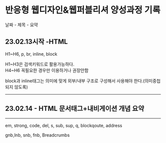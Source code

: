 
<h1>반응형 웹디자인&웹퍼블리셔 양성과정 기록</h1>
<p>날짜 - 제목 - 요약</p> 
<h2>23.02.13시작 -HTML</h2>
<p>H1~H6, p, br, inline, block</p>
<p>H1~H3은 검색키워드로 활용가능하다.<br>H4~H6 꼭필요한 경우만 이용하거나 권장안함</p>
<p>block과 inline태그는 의미에 맞게 외부/내부 구조로 구성해서 사용해야 한다.(의미중첩되지 않도록)</p>
<hr>
<h2>23.02.14 - HTML 문서태그+내비게이션 개념 요약</h2>
  <hr>
<p>em, strong, code, del, s, sub, sup, q, blockqoute, address </p>
<p>gnb,lnb, snb, fnb, Breadcrumbs </p>
